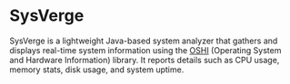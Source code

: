 # SysVerge
SysVerge is a lightweight Java-based system analyzer that gathers and displays real-time system information using the [OSHI](https://github.com/oshi/oshi) (Operating System and Hardware Information) library. It reports details such as CPU usage, memory stats, disk usage, and system uptime.

